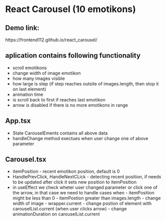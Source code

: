 <h1>React Carousel (10 emotikons)</h1>

<h2>Demo link:</h2>
<p>https://frontend112.github.io/react_carousel/</p>

<h2>aplication contains following functionality</h2>
<ul>
  <li>scroll emotikons</li>
  <li>change width of image emotikon</li>
  <li>how many images visible</li>
  <li>how large is step (if step reaches outsite of images.length, then stop it on last element)</li>
  <li>animation time</li>
  <li>is scroll back to first if reaches last emotikon</li>
  <li>arrow is disabled if there is no more emotikons in range</li>
</ul>

<h2>App.tsx</h2>
<ul>
  <li>State CarouselEments contains all above data</li>
  <li>handleChange method exectues when user change one of above parameter</li>
</ul>

<h2>Carousel.tsx</h2>
<ul>
  <li>itemPosition - recent emotikon position, default is 0</li>
  <li>HandlePrevClick, HandleNextCLick - detecting recent position, if needs to be updated after click it sets new position to itemPosition </li>
  <li>
    in useEffect we check wheter user changed parameter or click one of the arrow, in that case we need to handle cases when
    - itemPosition might be less than 0
    - itemPostion greater than images.length 
    - change width of image - wrapper.current
    - change postion of element with carouselList.current (when user clicks arrow)
    - change animationDuration on carouselList.current
  </li>
</ul>
